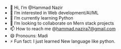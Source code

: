 - 👋 Hi, I’m @Hammad Nazir
- 👀 I’m interested in Web development/AI/ML
- 🌱 I’m currently learning Python
- 💞️ I’m looking to collaborate on Mern stack projects
- 📫 How to reach me @hammad.nazira7@gmail.com
- 😄 Pronouns: Madi
- ⚡ Fun fact: I just learned New language like python.

<!---
hammad5421/hammad5421 is a ✨ special ✨ repository because its `README.md` (this file) appears on your GitHub profile.
You can click the Preview link to take a look at your changes.
--->
